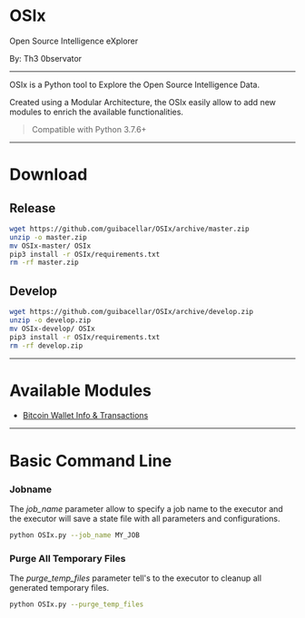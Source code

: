 # OSIx
Open Source Intelligence eXplorer

By: Th3 0bservator

----

OSIx is a Python tool to Explore the Open Source Intelligence Data. 

Created using a Modular Architecture, the OSIx easily allow to add new modules to enrich the available functionalities.

> Compatible with Python 3.7.6+

----

# Download

## Release
```bash
wget https://github.com/guibacellar/OSIx/archive/master.zip
unzip -o master.zip
mv OSIx-master/ OSIx
pip3 install -r OSIx/requirements.txt
rm -rf master.zip
```

## Develop
```bash
wget https://github.com/guibacellar/OSIx/archive/develop.zip
unzip -o develop.zip
mv OSIx-develop/ OSIx
pip3 install -r OSIx/requirements.txt
rm -rf develop.zip
```

---

# Available Modules

 * [Bitcoin Wallet Info & Transactions](docs/module_btc_waller.md)
---

# Basic Command Line

### Jobname

The *job_name* parameter allow to specify a job name to the executor and the executor will save a state file with all parameters and configurations.

```bash
python OSIx.py --job_name MY_JOB
```

### Purge All Temporary Files

The *purge_temp_files* parameter tell's to the executor to cleanup all generated temporary files.

```bash
python OSIx.py --purge_temp_files
```
